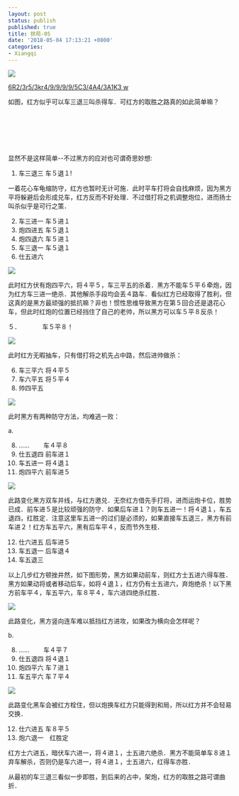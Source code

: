 ```yaml
---
layout: post
status: publish
published: true
title: 排局-05
date: '2018-05-04 17:13:21 +0800'
categories:
- Xiangqi
---
```


![](../imgs/2018/05/capture-4.png)

[6R2/3r5/3kr4/9/9/9/9/5C3/4A4/3A1K3 w](https://www.chessdb.cn/query/?6R2/3r5/3kr4/9/9/9/9/5C3/4A4/3A1K3%20w)

如图，红方似乎可以车三退三叫杀得车．可红方的取胜之路真的如此简单嘛？

&nbsp;
&nbsp;

&nbsp;
&nbsp;

&nbsp;
&nbsp;

显然不是这样简单--不过黑方的应对也可谓奇思妙想:

1. 车三退三 车５退１!

一着花心车龟缩防守，红方也暂时无计可施．此时平车打将会自找麻烦，因为黑方平将躲避后会形成兑车，红方反而不好处理．不过借打将之机调整炮位，进而扬士叫杀似乎是可行之策．

2. 车三进一 车５进１
3. 炮四进五 车５退１
4. 炮四退六 车５进１
5. 车三退一 车５退１
6. 仕五进六

![](../imgs/2018/05/capture-5.png)

此时红方伏有炮四平六，将４平５，车三平五的杀着．黑方不能车５平６牵炮，因为红方车三进一绝杀．其他解杀手段均会丢４路车．看似红方已经取得了胜利，但这真的是黑方最顽强的抵抗嘛？非也！惯性思维导致黑方在第５回合还是退花心车，但此时红炮的位置已经挡住了自己的老帅，所以黑方可以车５平８反杀！

５．　　　　车５平８！

![](../imgs/2018/05/capture-6.png)

此时红方无暇抽车，只有借打将之机先占中路，然后进帅做杀：

6. 车三平六 将４平５
7. 车六平五 将５平４
8. 帅四平五

![](../imgs/2018/05/capture-8.png)

此时黑方有两种防守方法，均难逃一败：

a.

8. ......&nbsp; &nbsp; &nbsp; &nbsp; 车４平８
9. 仕五退四 前车进１
10. 车五进一 将４退１
11. 炮四平六 前车进５

![](../imgs/2018/05/capture-9.png)

此路变化黑方双车并线，与红方邀兑．无奈红方借先手打将，进而运炮卡位，胜势已成．前车进５是比较顽强的防守．如果后车进１？则车五进一！将４退１，车五退四，红胜定．注意这里车五进一的过们是必须的，如果直接车五退三，黑方有前车进２！红方车五平六，黑有后车平４，反而节外生枝．

12. 仕六进五 后车进５
13. 车五退一 后车退４
14. 车五退三

以上几步红方顿挫井然，如下图形势，黑方如果动前车，则红方士五进六得车胜．黑方如果动将或者移动后车，如将４退１，红方仍有士五进六，弃炮绝杀！以下黑方前车平４，车五平六，车８平４，车六进四绝杀红胜．

![](../imgs/2018/05/capture-10.png)

此路变化，黑方竖向连车难以抵挡红方进攻，如果改为横向会怎样呢？

b.

8. ......&nbsp; &nbsp; &nbsp; &nbsp; 车４平７
9. 仕五退四 将４退１
10. 炮四平六 车７进１
11. 车五平六 车７平４

![](../imgs/2018/05/capture-12.png)

此路变化黑车会被红方栓住，但以炮换车红方只能得到和局，所以红方并不会轻易交换．

12. 仕六进五 车８平５
13. 炮六退一　红胜定

红方士六进五，暗伏车六进一，将４进１，士五进六绝杀．黑方不能简单车８进１弃车解杀，否则仍是车六进一，将４进１，士五进六，红得车亦胜．

从最初的车三退三看似一步即胜，到后来的占中，架炮，红方的取胜之路可谓曲折．
